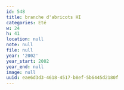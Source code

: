 ```yaml
---
id: 548
title: branche d'abricots HI
categories: Eté
w: 24
h: 41
location: null
note: null
file: null
year: '2002'
year_start: 2002
year_end: null
image: null
uuid: eae6d3d3-4618-4517-b8ef-5b6445d2180f
---
```


